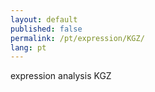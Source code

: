 ```yaml
---
layout: default
published: false
permalink: /pt/expression/KGZ/
lang: pt
---
```


expression analysis KGZ
